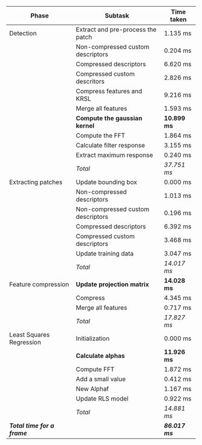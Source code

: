 | Phase | Subtask | Time taken |
|--------------------------|-------------------------------------|-----------------|
| Detection | Extract and pre-process the patch | 1.135 ms |
|  | Non-compressed custom descriptors | 0.204 ms |
|  | Compressed descriptors | 6.620 ms |
|  | Compressed custom descritors | 2.826 ms |
|  | Compress features and KRSL | 9.216 ms |
|  | Merge all features | 1.593 ms |
|  | **Compute the gaussian kernel** | **10.899 ms** |
|  | Compute the FFT | 1.864 ms |
|  | Calculate filter response | 3.155 ms |
|  | Extract maximum response | 0.240 ms |
|  | *Total* | *37.751 ms* |
| Extracting patches | Update bounding box | 0.000 ms |
|  | Non-compressed descriptors | 1.013 ms |
|  | Non-compressed custom descriptors | 0.196 ms |
|  | Compressed descriptors | 6.392 ms |
|  | Compressed custom descriptors | 3.468 ms |
|  | Update training data | 3.047 ms |
|  | *Total* | *14.017 ms* |
| Feature compression | **Update projection matrix** | **14.028 ms** |
|  | Compress | 4.345 ms |
|  | Merge all features | 0.717 ms |
|  | *Total* | *17.827 ms* |
| Least Squares Regression | Initialization | 0.000 ms |
|  | **Calculate alphas** | **11.926 ms** |
|  | Compute FFT | 1.872 ms |
|  | Add a small value | 0.412 ms |
|  | New Alphaf | 1.167 ms |
|  | Update RLS model | 0.922 ms |
|  | *Total* | *14.881 ms* |
| ***Total time for a frame*** | | ***86.017 ms*** |

